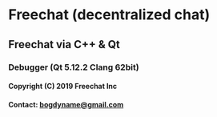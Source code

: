 # Freechat (decentralized chat)
## Freechat via C++ & Qt 
### Debugger (Qt 5.12.2 Clang 62bit)
#### Copyright (C) 2019 Freechat Inc
#### Contact: bogdyname@gmail.com
